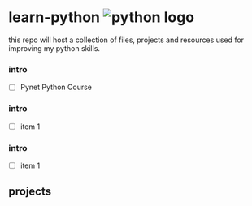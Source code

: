 # learn-python ![python logo](https://www.python.org/static/community_logos/python-powered-w-70x28.png)

this repo will host a collection of files, projects and resources used for improving my python skills. 

### intro
- [ ] Pynet Python Course

### intro
- [ ] item 1

### intro
- [ ] item 1

## projects
